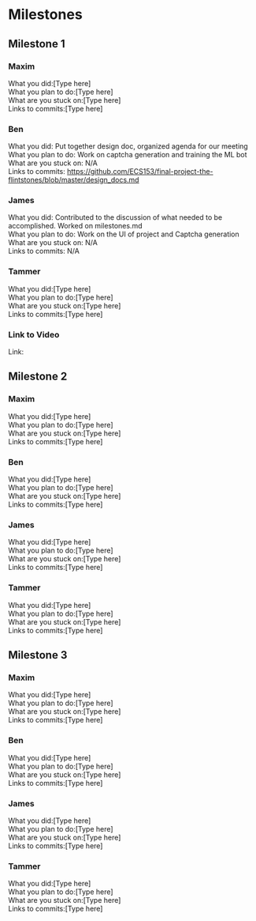 # Milestones

## Milestone 1

### Maxim
What you did:[Type here]\
What you plan to do:[Type here]\
What are you stuck on:[Type here]\
Links to commits:[Type here]

### Ben
What you did: Put together design doc, organized agenda for our meeting\
What you plan to do: Work on captcha generation and training the ML bot\
What are you stuck on: N/A\
Links to commits: https://github.com/ECS153/final-project-the-flintstones/blob/master/design_docs.md

### James
What you did: Contributed to the discussion of what needed to be accomplished. Worked on milestones.md\
What you plan to do: Work on the UI of project and Captcha generation\
What are you stuck on: N/A\
Links to commits: N/A

### Tammer
What you did:[Type here]\
What you plan to do:[Type here]\
What are you stuck on:[Type here]\
Links to commits:[Type here]

### Link to Video
Link: 

## Milestone 2

### Maxim
What you did:[Type here]\
What you plan to do:[Type here]\
What are you stuck on:[Type here]\
Links to commits:[Type here]

### Ben
What you did:[Type here]\
What you plan to do:[Type here]\
What are you stuck on:[Type here]\
Links to commits:[Type here]

### James
What you did:[Type here]\
What you plan to do:[Type here]\
What are you stuck on:[Type here]\
Links to commits:[Type here]

### Tammer
What you did:[Type here]\
What you plan to do:[Type here]\
What are you stuck on:[Type here]\
Links to commits:[Type here]

## Milestone 3

### Maxim
What you did:[Type here]\
What you plan to do:[Type here]\
What are you stuck on:[Type here]\
Links to commits:[Type here]

### Ben
What you did:[Type here]\
What you plan to do:[Type here]\
What are you stuck on:[Type here]\
Links to commits:[Type here]

### James
What you did:[Type here]\
What you plan to do:[Type here]\
What are you stuck on:[Type here]\
Links to commits:[Type here]

### Tammer
What you did:[Type here]\
What you plan to do:[Type here]\
What are you stuck on:[Type here]\
Links to commits:[Type here]
